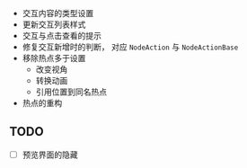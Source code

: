 - 交互内容的类型设置
- 更新交互列表样式
- 交互与点击查看的提示
- 修复交互新增时的判断， 对应 `NodeAction` 与 `NodeActionBase`
- 移除热点多于设置 
	- 改变视角
	- 转换动画
	- 引用位置到同名热点
- 热点的重构

## TODO

- [ ] 预览界面的隐藏